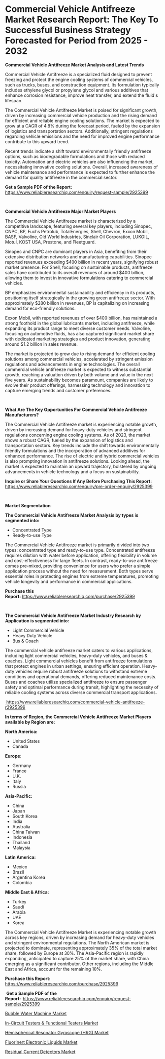 <p><h1>Commercial Vehicle Antifreeze Market Research Report: The Key To Successful Business Strategy Forecasted for Period from 2025 - 2032</h1></p><p><strong>Commercial Vehicle Antifreeze Market Analysis and Latest Trends</strong></p>
<p><p>Commercial Vehicle Antifreeze is a specialized fluid designed to prevent freezing and protect the engine cooling systems of commercial vehicles, such as trucks, buses, and construction equipment. Its formulation typically includes ethylene glycol or propylene glycol and various additives that enhance corrosion resistance, improve heat transfer, and extend the fluid's lifespan.</p><p>The Commercial Vehicle Antifreeze Market is poised for significant growth, driven by increasing commercial vehicle production and the rising demand for efficient and reliable engine cooling solutions. The market is expected to grow at a CAGR of 4.8% during the forecast period, fueled by the expansion of logistics and transportation sectors. Additionally, stringent regulations regarding vehicle emissions and the need for improved engine performance contribute to this upward trend.</p><p>Recent trends indicate a shift toward environmentally friendly antifreeze options, such as biodegradable formulations and those with reduced toxicity. Automation and electric vehicles are also influencing the market, necessitating innovative cooling solutions. Overall, increased awareness of vehicle maintenance and performance is expected to further enhance the demand for quality antifreeze in the commercial sector.</p></p>
<p><strong>Get a Sample PDF of the Report:&nbsp;</strong> <a href="https://www.reliableresearchiq.com/enquiry/request-sample/2925399?utm_campaign=1137&utm_medium=2&utm_source=Github&utm_content=ia&utm_term=12032025&utm_id=commercial-vehicle-antifreeze">https://www.reliableresearchiq.com/enquiry/request-sample/2925399</a></p>
<p>&nbsp;</p>
<p><strong>Commercial Vehicle Antifreeze Major Market Players</strong></p>
<p><p>The Commercial Vehicle Antifreeze market is characterized by a competitive landscape, featuring several key players, including Sinopec, CNPC, BP, Fuchs Petrolub, TotalEnergies, Shell, Chevron, Exxon Mobil, BASF, Valvoline, Old World Industries, Sinclair Oil Corporation, LUKOIL, Motul, KOST USA, Prestone, and Fleetguard. </p><p>Sinopec and CNPC are dominant players in Asia, benefiting from their extensive distribution networks and manufacturing capabilities. Sinopec reported revenues exceeding $400 billion in recent years, signifying robust market presence. For Shell, focusing on sustainable products, antifreeze sales have contributed to its overall revenues of around $400 billion, allowing them to invest in innovative formulations catering to commercial vehicles. </p><p>BP emphasizes environmental sustainability and efficiency in its products, positioning itself strategically in the growing green antifreeze sector. With approximately $280 billion in revenues, BP is capitalizing on increasing demand for eco-friendly solutions. </p><p>Exxon Mobil, with reported revenues of over $400 billion, has maintained a strong foothold in the global lubricants market, including antifreeze, while expanding its product range to meet diverse customer needs. Valvoline, focusing on automotive fluids, has also captured significant market share with dedicated marketing strategies and product innovation, generating around $1.2 billion in sales revenue.</p><p>The market is projected to grow due to rising demand for efficient cooling solutions among commercial vehicles, accelerated by stringent emission regulations and advancements in engine technologies. The overall commercial vehicle antifreeze market is expected to witness substantial growth, reaching a valuation driven by both volume and value in the next five years. As sustainability becomes paramount, companies are likely to evolve their product offerings, harnessing technology and innovation to capture emerging trends and customer preferences.</p></p>
<p>&nbsp;</p>
<p><strong>What Are The Key Opportunities For Commercial Vehicle Antifreeze Manufacturers?</strong></p>
<p><p>The Commercial Vehicle Antifreeze market is experiencing notable growth, driven by increasing demand for heavy-duty vehicles and stringent regulations concerning engine cooling systems. As of 2023, the market shows a robust CAGR, fueled by the expansion of logistics and transportation sectors. Key trends include the shift towards environmentally friendly formulations and the incorporation of advanced additives for enhanced performance. The rise of electric and hybrid commercial vehicles is also prompting innovation in antifreeze solutions. Looking ahead, the market is expected to maintain an upward trajectory, bolstered by ongoing advancements in vehicle technology and a focus on sustainability.</p></p>
<p><strong>Inquire or Share Your Questions If Any Before Purchasing This Report:</strong> <a href="https://www.reliableresearchiq.com/enquiry/pre-order-enquiry/2925399?utm_campaign=1137&utm_medium=2&utm_source=Github&utm_content=ia&utm_term=12032025&utm_id=commercial-vehicle-antifreeze">https://www.reliableresearchiq.com/enquiry/pre-order-enquiry/2925399</a></p>
<p>&nbsp;</p>
<p><strong>Market Segmentation</strong></p>
<p><strong>The Commercial Vehicle Antifreeze Market Analysis by types is segmented into:</strong></p>
<p><ul><li>Concentrated Type</li><li>Ready-to-use Type</li></ul></p>
<p><p>The Commercial Vehicle Antifreeze market is primarily divided into two types: concentrated type and ready-to-use type. Concentrated antifreeze requires dilution with water before application, offering flexibility in volume and cost-effectiveness for large fleets. In contrast, ready-to-use antifreeze comes pre-mixed, providing convenience for users who prefer a simple application process without the need for measurement. Both types serve essential roles in protecting engines from extreme temperatures, promoting vehicle longevity and performance in commercial applications.</p></p>
<p><strong>Purchase this Report:&nbsp;</strong><a href="https://www.reliableresearchiq.com/purchase/2925399?utm_campaign=1137&utm_medium=2&utm_source=Github&utm_content=ia&utm_term=12032025&utm_id=commercial-vehicle-antifreeze">https://www.reliableresearchiq.com/purchase/2925399</a></p>
<p>&nbsp;</p>
<p><strong>The Commercial Vehicle Antifreeze Market Industry Research by Application is segmented into:</strong></p>
<p><ul><li>Light Commercial Vehicle</li><li>Heavy Duty Vehicle</li><li>Bus & Coach</li></ul></p>
<p><p>The commercial vehicle antifreeze market caters to various applications, including light commercial vehicles, heavy-duty vehicles, and buses & coaches. Light commercial vehicles benefit from antifreeze formulations that protect engines in urban settings, ensuring efficient operation. Heavy-duty vehicles require robust antifreeze solutions to withstand extreme conditions and operational demands, offering reduced maintenance costs. Buses and coaches utilize specialized antifreeze to ensure passenger safety and optimal performance during transit, highlighting the necessity of reliable cooling systems across diverse commercial transport applications.</p></p>
<p><a href="https://www.reliableresearchiq.com/commercial-vehicle-antifreeze-r2925399?utm_campaign=1137&utm_medium=2&utm_source=Github&utm_content=ia&utm_term=12032025&utm_id=commercial-vehicle-antifreeze">&nbsp;https://www.reliableresearchiq.com/commercial-vehicle-antifreeze-r2925399</a></p>
<p><strong>In terms of Region, the Commercial Vehicle Antifreeze Market Players available by Region are:</strong></p>
<p>
    <p> <strong> North America: </strong>
        <ul>
            <li>United States</li>
            <li>Canada</li>
        </ul>
        </p> 
    <p> <strong> Europe: </strong>
        <ul>
            <li>Germany</li>
            <li>France</li>
            <li>U.K.</li>
            <li>Italy</li>
            <li>Russia</li>
        </ul>
        </p> 
    <p> <strong> Asia-Pacific: </strong>
        <ul>
            <li>China</li>
            <li>Japan</li>
            <li>South Korea</li>
            <li>India</li>
            <li>Australia</li>
            <li>China Taiwan</li>
            <li>Indonesia</li>
            <li>Thailand</li>
            <li>Malaysia</li>
        </ul>
        </p> 
    <p> <strong> Latin America: </strong>
        <ul>
            <li>Mexico</li>
            <li>Brazil</li>
            <li>Argentina Korea</li>
            <li>Colombia</li>
        </ul>
        </p> 
    <p> <strong> Middle East & Africa: </strong>
        <ul>
            <li>Turkey</li>
            <li>Saudi</li>
            <li>Arabia</li>
            <li>UAE</li>
            <li>Korea</li>
        </ul>
    </p>
    </p>
<p><p>The Commercial Vehicle Antifreeze Market is experiencing notable growth across key regions, driven by increasing demand for heavy-duty vehicles and stringent environmental regulations. The North American market is projected to dominate, representing approximately 35% of the total market share, followed by Europe at 30%. The Asia-Pacific region is rapidly expanding, anticipated to capture 25% of the market share, with China emerging as a significant contributor. Other regions, including the Middle East and Africa, account for the remaining 10%.</p></p>
<p><strong>Purchase this Report: </strong><a href="https://www.reliableresearchiq.com/purchase/2925399?utm_campaign=1137&utm_medium=2&utm_source=Github&utm_content=ia&utm_term=12032025&utm_id=commercial-vehicle-antifreeze">https://www.reliableresearchiq.com/purchase/2925399</a></p>
<p>&nbsp;<strong>Get a Sample PDF of the Report:&nbsp;&nbsp;</strong><a href="https://www.reliableresearchiq.com/enquiry/request-sample/2925399?utm_campaign=1137&utm_medium=2&utm_source=Github&utm_content=ia&utm_term=12032025&utm_id=commercial-vehicle-antifreeze">https://www.reliableresearchiq.com/enquiry/request-sample/2925399</a></p>
<p><strong></strong></p>
<p><p><a href="https://github.com/rutupueyed/Market-Research-Report-List-1/blob/main/bubble-water-machine-market.md?utm_campaign=1137&utm_medium=2&utm_source=Github&utm_content=ia&utm_term=12032025&utm_id=commercial-vehicle-antifreeze">Bubble Water Machine Market</a></p><p><a href="https://github.com/burnicndole/Market-Research-Report-List-1/blob/main/in-circuit-testers-functional-testers-market.md?utm_campaign=1137&utm_medium=2&utm_source=Github&utm_content=ia&utm_term=12032025&utm_id=commercial-vehicle-antifreeze">In-Circuit Testers & Functional Testers Market</a></p><p><a href="https://github.com/altafvaraswj/Market-Research-Report-List-1/blob/main/hemispherical-resonator-gyroscope-hrg-market.md?utm_campaign=1137&utm_medium=2&utm_source=Github&utm_content=ia&utm_term=12032025&utm_id=commercial-vehicle-antifreeze">Hemispherical Resonator Gyroscope (HRG) Market</a></p><p><a href="https://github.com/paullsiskec4/Market-Research-Report-List-1/blob/main/fluorinert-electronic-liquids-market.md?utm_campaign=1137&utm_medium=2&utm_source=Github&utm_content=ia&utm_term=12032025&utm_id=commercial-vehicle-antifreeze">Fluorinert Electronic Liquids Market</a></p><p><a href="https://github.com/hurstsaqibyl/Market-Research-Report-List-1/blob/main/residual-current-detectors-market.md?utm_campaign=1137&utm_medium=2&utm_source=Github&utm_content=ia&utm_term=12032025&utm_id=commercial-vehicle-antifreeze">Residual Current Detectors Market</a></p></p>